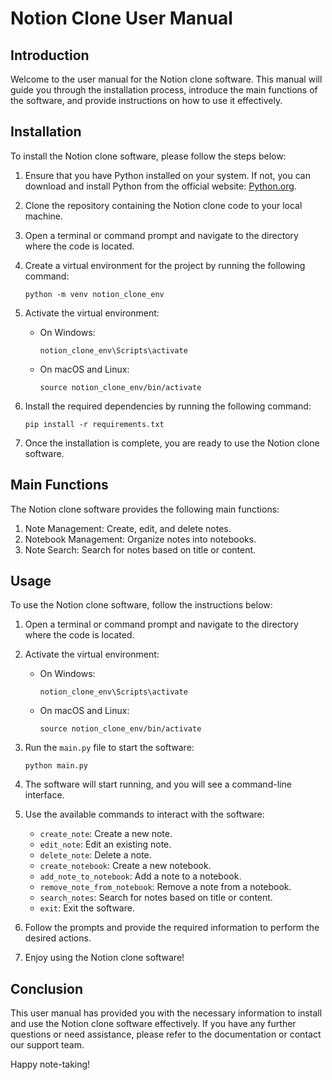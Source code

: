# Notion Clone User Manual

## Introduction

Welcome to the user manual for the Notion clone software. This manual will guide you through the installation process, introduce the main functions of the software, and provide instructions on how to use it effectively.

## Installation

To install the Notion clone software, please follow the steps below:

1. Ensure that you have Python installed on your system. If not, you can download and install Python from the official website: [Python.org](https://www.python.org/).

2. Clone the repository containing the Notion clone code to your local machine.

3. Open a terminal or command prompt and navigate to the directory where the code is located.

4. Create a virtual environment for the project by running the following command:

   ```
   python -m venv notion_clone_env
   ```

5. Activate the virtual environment:

   - On Windows:
     ```
     notion_clone_env\Scripts\activate
     ```

   - On macOS and Linux:
     ```
     source notion_clone_env/bin/activate
     ```

6. Install the required dependencies by running the following command:

   ```
   pip install -r requirements.txt
   ```

7. Once the installation is complete, you are ready to use the Notion clone software.

## Main Functions

The Notion clone software provides the following main functions:

1. Note Management: Create, edit, and delete notes.
2. Notebook Management: Organize notes into notebooks.
3. Note Search: Search for notes based on title or content.

## Usage

To use the Notion clone software, follow the instructions below:

1. Open a terminal or command prompt and navigate to the directory where the code is located.

2. Activate the virtual environment:

   - On Windows:
     ```
     notion_clone_env\Scripts\activate
     ```

   - On macOS and Linux:
     ```
     source notion_clone_env/bin/activate
     ```

3. Run the `main.py` file to start the software:

   ```
   python main.py
   ```

4. The software will start running, and you will see a command-line interface.

5. Use the available commands to interact with the software:

   - `create_note`: Create a new note.
   - `edit_note`: Edit an existing note.
   - `delete_note`: Delete a note.
   - `create_notebook`: Create a new notebook.
   - `add_note_to_notebook`: Add a note to a notebook.
   - `remove_note_from_notebook`: Remove a note from a notebook.
   - `search_notes`: Search for notes based on title or content.
   - `exit`: Exit the software.

6. Follow the prompts and provide the required information to perform the desired actions.

7. Enjoy using the Notion clone software!

## Conclusion

This user manual has provided you with the necessary information to install and use the Notion clone software effectively. If you have any further questions or need assistance, please refer to the documentation or contact our support team.

Happy note-taking!